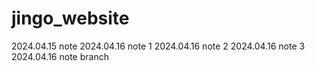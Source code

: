# jingo_website

2024.04.15 note
2024.04.16 note 1
2024.04.16 note 2
2024.04.16 note 3
2024.04.16 note branch
